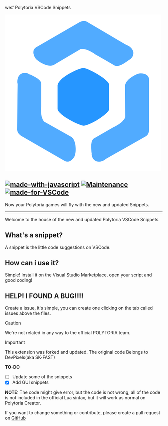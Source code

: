 we# Polytoria VSCode Snippets

![logo](icon.png)

[![made-with-javascript](https://img.shields.io/badge/Made%20with-JavaScript-1f425f.svg)](https://www.javascript.com)
[![Maintenance](https://img.shields.io/badge/Maintained%3F-yes-green.svg)](https://GitHub.com/Naereen/StrapDown.js/graphs/commit-activity)
[![made-for-VSCode](https://img.shields.io/badge/Made%20for-VSCode-1f425f.svg)](https://code.visualstudio.com/)
---

Now your Polytoria games will fly with the new and updated Snippets.

---
Welcome to the house of the new and updated Polytoria VSCode Snippets.

## What's a snippet?

A snippet is the little code suggestions on VSCode. 

## How can i use it? 

Simple! Install it on the Visual Studio Marketplace, open your script and good coding!

## HELP! I FOUND A BUG!!!!

Create a issue, it's simple, you can create one clicking on the tab called issues above the files.

> [!CAUTION]
> We're not related in any way to the official POLYTORIA team.

> [!IMPORTANT]
> This extension was forked and updated. The original code Belongs to DevPixels(aka SK-FAST)


**TO-DO**
- [ ] Update some of the snippets
- [x] Add GUI snippets

<strong> NOTE: </strong>
The code might give error, but the code is not wrong, all of the code is not included in the official Lua sintax, but it will work as normal on Polytoria Creator.

If you want to change something or contribute, please create a pull request on [GitHub](https://github.com/ItsLuiggiYahoo/Polytoria-CodeSnippets/)

